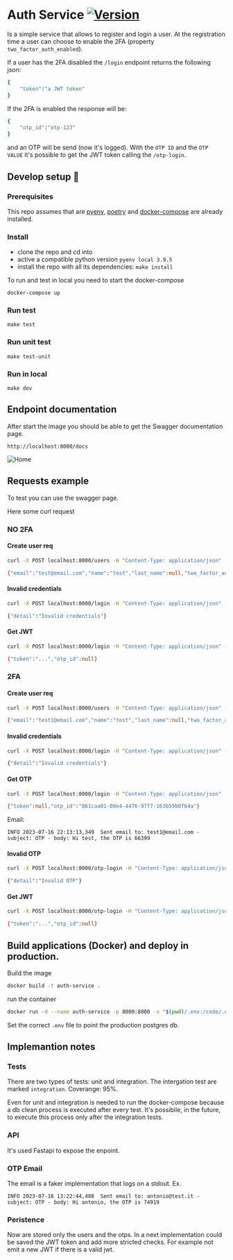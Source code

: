 # Auth Service [![Version](https://img.shields.io/badge/version-1.0.0-<COLOR>.svg)](https://shields.io/)


Is a simple service that allows to register and login a user.
At the registration time a user can choose to enable the 2FA (property `two_factor_auth_enabled`).

If a user has the 2FA disabled the `/login` endpoint returns the following json:
```sh
{
    "token":"a JWT token"
}
```
If the 2FA is enabled the response will be:
```sh
{
    "otp_id":"otp-123"
}
```
and an OTP will be send (now it's logged).
With the `OTP ID` and the `OTP VALUE` it's possible to get the JWT token calling the `/otp-login`.


## Develop setup 🔨
### Prerequisites
This repo assumes that are [pyenv](https://github.com/pyenv/pyenv), [poetry](https://python-poetry.org/) and [docker-compose](https://docs.docker.com/compose/) are already installed.

### Install
- clone the repo and cd into
- active a compatible python version `pyenv local 3.9.5`
- install the repo with all its dependencies: `make install`

To run and test in local you need to start the docker-compose
```
docker-compose up
```

### Run test

```
make test
```
### Run unit test
```
make test-unit
```
### Run in local
```
make dev
```

## Endpoint documentation
After start the image you should be able to get the Swagger documentation page.
```
http://localhost:8000/docs
```
![Home](https://drive.google.com/uc?id=1dJaTeGsAjRUicMdxRq4I2LQm8eg6m2zX)

## Requests example

To test you can use the swagger page.

Here some curl request

### NO 2FA

#### Create user req
```sh
curl -X POST localhost:8000/users -H "Content-Type: application/json" -d '{"email":"test@email.com","password":"password123","name":"test"}'
```
```sh
{"email":"test@email.com","name":"test","last_name":null,"two_factor_auth_enabled":false}
```
#### Invalid credentials
```sh
curl -X POST localhost:8000/login -H "Content-Type: application/json" -d '{"email":"test@email.com","password":"password123fdc"}'
```
```sh
{"detail":"Invalid credentials"}
```
#### Get JWT
```sh
curl -X POST localhost:8000/login -H "Content-Type: application/json" -d '{"email":"test@email.com","password":"password123"}'
```
```sh
{"token":"...","otp_id":null}
```

### 2FA

#### Create user req
```sh
curl -X POST localhost:8000/users -H "Content-Type: application/json" -d '{"email":"test1@email.com","password":"password123","name":"test", "two_factor_auth_enabled":true}'
```
```sh
{"email":"test1@email.com","name":"test","last_name":null,"two_factor_auth_enabled":true}
```
#### Invalid credentials
```sh
curl -X POST localhost:8000/login -H "Content-Type: application/json" -d '{"email":"test1@email.com","password":"password123fdc"}'
```
```sh
{"detail":"Invalid credentials"}
```
#### Get OTP
```sh
curl -X POST localhost:8000/login -H "Content-Type: application/json" -d '{"email":"test1@email.com","password":"password123"}'
```
```sh
{"token":null,"otp_id":"861caa01-08e4-4476-97f7-163b59b0f64a"}
```
Email:
```
INFO 2023-07-16 22:13:13,349  Sent email to: test1@email.com - subject: OTP - body: Hi test, the OTP is 66399
```
#### Invalid OTP
```sh
curl -X POST localhost:8000/otp-login -H "Content-Type: application/json" -d '{"otp_id":"861caa01-08e4-4476-97f7-163b59b0f64a","otp_value":"invalid"}'
```
```sh
{"detail":"Invalid OTP"}
```

#### Get JWT
```sh
curl -X POST localhost:8000/otp-login -H "Content-Type: application/json" -d '{"otp_id":"861caa01-08e4-4476-97f7-163b59b0f64a","otp_value":"66399"}'
```
```sh
{"token":"...","otp_id":null}
```

## Build applications (Docker) and deploy in production.
Build the image
```sh
docker build -t auth-service .
```
run the container
```sh
docker run -d --name auth-service -p 8000:8000 -v "$(pwd)/.env:/code/.env" auth-service
```
Set the correct `.env` file to point the production postgres db.

## Implemantion notes

### Tests
There are two types of tests: unit and integration.
The intergation test are marked `integration`.
Coverange: 95%.

Even for unit and integration is needed to run the docker-compose because a db clean process is executed after every test.
It's possibile, in the future, to execute this process only after the integration tests.
### API
It's used Fastapi to expose the enpoint.


### OTP Email
The email is a faker implementation that logs on a stdout.
Ex.
```
INFO 2023-07-16 13:22:44,488  Sent email to: antonio@test.it - subject: OTP - body: Hi antonio, the OTP is 74919
```
### Peristence
Now are stored only the users and the otps. In a next implementation could be saved the JWT token and add more stricted checks.
For example not emit a new JWT if there is a valid jwt.
